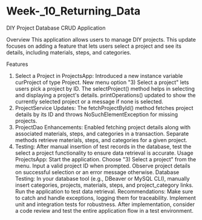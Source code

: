 # Week-_10_Returning_Data
DIY Project Database CRUD Application

Overview
This application allows users to manage DIY projects. This update focuses on adding a feature that lets users select a project and see its details, including materials, steps, and categories.

Features
1. Select a Project in ProjectsApp:
Introduced a new instance variable curProject of type Project.
New menu option "3) Select a project" lets users pick a project by ID.
The selectProject() method helps in selecting and displaying a project's details.
printOperations() updated to show the currently selected project or a message if none is selected.
2. ProjectService Updates:
The fetchProjectById() method fetches project details by its ID and throws NoSuchElementException for missing projects.
3. ProjectDao Enhancements:
Enabled fetching project details along with associated materials, steps, and categories in a transaction.
Separate methods retrieve materials, steps, and categories for a given project.
4. Testing:
After manual insertion of test records in the database, test the select a project functionality to ensure data retrieval is accurate.
Usage
ProjectsApp:
Start the application.
Choose "3) Select a project" from the menu.
Input a valid project ID when prompted.
Observe project details on successful selection or an error message otherwise.
Database Testing:
In your database tool (e.g., DBeaver or MySQL CLI), manually insert categories, projects, materials, steps, and project_category links.
Run the application to test data retrieval.
Recommendations:
Make sure to catch and handle exceptions, logging them for traceability.
Implement unit and integration tests for robustness.
After implementation, consider a code review and test the entire application flow in a test environment.
